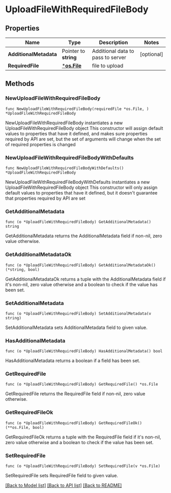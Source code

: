 # UploadFileWithRequiredFileBody

## Properties

Name | Type | Description | Notes
------------ | ------------- | ------------- | -------------
**AdditionalMetadata** | Pointer to **string** | Additional data to pass to server | [optional] 
**RequiredFile** | [***os.File**](*os.File.md) | file to upload | 

## Methods

### NewUploadFileWithRequiredFileBody

`func NewUploadFileWithRequiredFileBody(requiredFile *os.File, ) *UploadFileWithRequiredFileBody`

NewUploadFileWithRequiredFileBody instantiates a new UploadFileWithRequiredFileBody object
This constructor will assign default values to properties that have it defined,
and makes sure properties required by API are set, but the set of arguments
will change when the set of required properties is changed

### NewUploadFileWithRequiredFileBodyWithDefaults

`func NewUploadFileWithRequiredFileBodyWithDefaults() *UploadFileWithRequiredFileBody`

NewUploadFileWithRequiredFileBodyWithDefaults instantiates a new UploadFileWithRequiredFileBody object
This constructor will only assign default values to properties that have it defined,
but it doesn't guarantee that properties required by API are set

### GetAdditionalMetadata

`func (o *UploadFileWithRequiredFileBody) GetAdditionalMetadata() string`

GetAdditionalMetadata returns the AdditionalMetadata field if non-nil, zero value otherwise.

### GetAdditionalMetadataOk

`func (o *UploadFileWithRequiredFileBody) GetAdditionalMetadataOk() (*string, bool)`

GetAdditionalMetadataOk returns a tuple with the AdditionalMetadata field if it's non-nil, zero value otherwise
and a boolean to check if the value has been set.

### SetAdditionalMetadata

`func (o *UploadFileWithRequiredFileBody) SetAdditionalMetadata(v string)`

SetAdditionalMetadata sets AdditionalMetadata field to given value.

### HasAdditionalMetadata

`func (o *UploadFileWithRequiredFileBody) HasAdditionalMetadata() bool`

HasAdditionalMetadata returns a boolean if a field has been set.

### GetRequiredFile

`func (o *UploadFileWithRequiredFileBody) GetRequiredFile() *os.File`

GetRequiredFile returns the RequiredFile field if non-nil, zero value otherwise.

### GetRequiredFileOk

`func (o *UploadFileWithRequiredFileBody) GetRequiredFileOk() (**os.File, bool)`

GetRequiredFileOk returns a tuple with the RequiredFile field if it's non-nil, zero value otherwise
and a boolean to check if the value has been set.

### SetRequiredFile

`func (o *UploadFileWithRequiredFileBody) SetRequiredFile(v *os.File)`

SetRequiredFile sets RequiredFile field to given value.



[[Back to Model list]](../README.md#documentation-for-models) [[Back to API list]](../README.md#documentation-for-api-endpoints) [[Back to README]](../README.md)


